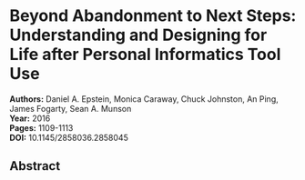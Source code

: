 # Beyond Abandonment to Next Steps: Understanding and Designing for Life after Personal Informatics Tool Use

**Authors:** Daniel A. Epstein, Monica Caraway, Chuck Johnston, An Ping, James Fogarty, Sean A. Munson  
**Year:** 2016  
**Pages:** 1109-1113  
**DOI:** 10.1145/2858036.2858045  

## Abstract


